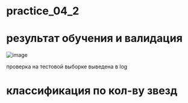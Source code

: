 # practice_04_2

# результат обучения и валидация
![image](https://github.com/AlexanderBris/practice_04_2/assets/48794524/eccb3b5d-9c5f-453c-8358-5eeb6e62daaf)

проверка на тестовой выборке выведена в log

# классификация по кол-ву звезд
